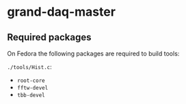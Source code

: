 # grand-daq-master

## Required packages
On Fedora the following packages are required to build tools:

`./tools/Hist.c`:
 * `root-core`
 * `fftw-devel`
 * `tbb-devel`
 
